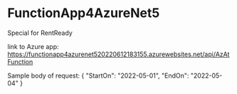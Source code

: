 # FunctionApp4AzureNet5
Special for RentReady


link to Azure app: https://functionapp4azurenet520220612183155.azurewebsites.net/api/AzAtFunction

Sample body of request: 
{
    "StartOn": "2022-05-01",
    "EndOn": "2022-05-04"
    } 
